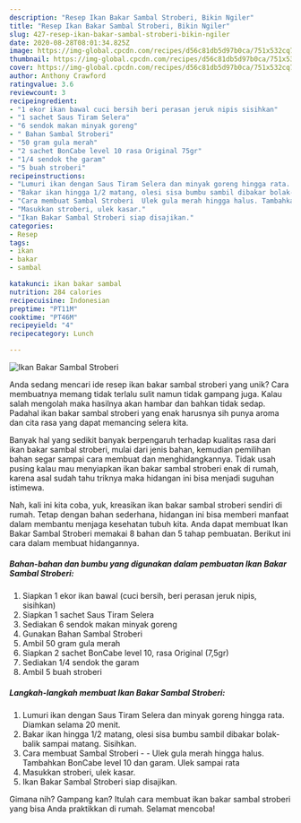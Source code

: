 ```yaml
---
description: "Resep Ikan Bakar Sambal Stroberi, Bikin Ngiler"
title: "Resep Ikan Bakar Sambal Stroberi, Bikin Ngiler"
slug: 427-resep-ikan-bakar-sambal-stroberi-bikin-ngiler
date: 2020-08-28T08:01:34.825Z
image: https://img-global.cpcdn.com/recipes/d56c81db5d97b0ca/751x532cq70/ikan-bakar-sambal-stroberi-foto-resep-utama.jpg
thumbnail: https://img-global.cpcdn.com/recipes/d56c81db5d97b0ca/751x532cq70/ikan-bakar-sambal-stroberi-foto-resep-utama.jpg
cover: https://img-global.cpcdn.com/recipes/d56c81db5d97b0ca/751x532cq70/ikan-bakar-sambal-stroberi-foto-resep-utama.jpg
author: Anthony Crawford
ratingvalue: 3.6
reviewcount: 3
recipeingredient:
- "1 ekor ikan bawal cuci bersih beri perasan jeruk nipis sisihkan"
- "1 sachet Saus Tiram Selera"
- "6 sendok makan minyak goreng"
- " Bahan Sambal Stroberi"
- "50 gram gula merah"
- "2 sachet BonCabe level 10 rasa Original 75gr"
- "1/4 sendok the garam"
- "5 buah stroberi"
recipeinstructions:
- "Lumuri ikan dengan Saus Tiram Selera dan minyak goreng hingga rata. Diamkan selama 20 menit."
- "Bakar ikan hingga 1/2 matang, olesi sisa bumbu sambil dibakar bolak-balik sampai matang. Sisihkan."
- "Cara membuat Sambal Stroberi  Ulek gula merah hingga halus. Tambahkan BonCabe level 10 dan garam. Ulek sampai rata"
- "Masukkan stroberi, ulek kasar."
- "Ikan Bakar Sambal Stroberi siap disajikan."
categories:
- Resep
tags:
- ikan
- bakar
- sambal

katakunci: ikan bakar sambal 
nutrition: 284 calories
recipecuisine: Indonesian
preptime: "PT11M"
cooktime: "PT46M"
recipeyield: "4"
recipecategory: Lunch

---
```



![Ikan Bakar Sambal Stroberi](https://img-global.cpcdn.com/recipes/d56c81db5d97b0ca/751x532cq70/ikan-bakar-sambal-stroberi-foto-resep-utama.jpg)

Anda sedang mencari ide resep ikan bakar sambal stroberi yang unik? Cara membuatnya memang tidak terlalu sulit namun tidak gampang juga. Kalau salah mengolah maka hasilnya akan hambar dan bahkan tidak sedap. Padahal ikan bakar sambal stroberi yang enak harusnya sih punya aroma dan cita rasa yang dapat memancing selera kita.



Banyak hal yang sedikit banyak berpengaruh terhadap kualitas rasa dari ikan bakar sambal stroberi, mulai dari jenis bahan, kemudian pemilihan bahan segar sampai cara membuat dan menghidangkannya. Tidak usah pusing kalau mau menyiapkan ikan bakar sambal stroberi enak di rumah, karena asal sudah tahu triknya maka hidangan ini bisa menjadi suguhan istimewa.


Nah, kali ini kita coba, yuk, kreasikan ikan bakar sambal stroberi sendiri di rumah. Tetap dengan bahan sederhana, hidangan ini bisa memberi manfaat dalam membantu menjaga kesehatan tubuh kita. Anda dapat membuat Ikan Bakar Sambal Stroberi memakai 8 bahan dan 5 tahap pembuatan. Berikut ini cara dalam membuat hidangannya.

<!--inarticleads1-->

##### Bahan-bahan dan bumbu yang digunakan dalam pembuatan Ikan Bakar Sambal Stroberi:

1. Siapkan 1 ekor ikan bawal (cuci bersih, beri perasan jeruk nipis, sisihkan)
1. Siapkan 1 sachet Saus Tiram Selera
1. Sediakan 6 sendok makan minyak goreng
1. Gunakan  Bahan Sambal Stroberi
1. Ambil 50 gram gula merah
1. Siapkan 2 sachet BonCabe level 10, rasa Original (7,5gr)
1. Sediakan 1/4 sendok the garam
1. Ambil 5 buah stroberi




<!--inarticleads2-->

##### Langkah-langkah membuat Ikan Bakar Sambal Stroberi:

1. Lumuri ikan dengan Saus Tiram Selera dan minyak goreng hingga rata. Diamkan selama 20 menit.
1. Bakar ikan hingga 1/2 matang, olesi sisa bumbu sambil dibakar bolak-balik sampai matang. Sisihkan.
1. Cara membuat Sambal Stroberi -  - Ulek gula merah hingga halus. Tambahkan BonCabe level 10 dan garam. Ulek sampai rata
1. Masukkan stroberi, ulek kasar.
1. Ikan Bakar Sambal Stroberi siap disajikan.




Gimana nih? Gampang kan? Itulah cara membuat ikan bakar sambal stroberi yang bisa Anda praktikkan di rumah. Selamat mencoba!
